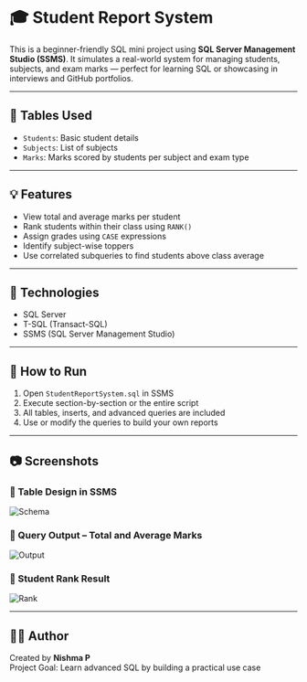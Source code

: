# 🎓 Student Report System

This is a beginner-friendly SQL mini project using **SQL Server Management Studio (SSMS)**. It simulates a real-world system for managing students, subjects, and exam marks — perfect for learning SQL or showcasing in interviews and GitHub portfolios.

---

## 📁 Tables Used

- `Students`: Basic student details
- `Subjects`: List of subjects
- `Marks`: Marks scored by students per subject and exam type

---

## 💡 Features

- View total and average marks per student
- Rank students within their class using `RANK()`
- Assign grades using `CASE` expressions
- Identify subject-wise toppers
- Use correlated subqueries to find students above class average

---

## 🧰 Technologies

- SQL Server
- T-SQL (Transact-SQL)
- SSMS (SQL Server Management Studio)

---

## 🚀 How to Run

1. Open `StudentReportSystem.sql` in SSMS
2. Execute section-by-section or the entire script
3. All tables, inserts, and advanced queries are included
4. Use or modify the queries to build your own reports

---

## 📷 Screenshots

### 📌 Table Design in SSMS
![Schema](images/schema_design.png)

### 📌 Query Output – Total and Average Marks
![Output](images/query_output.png)

### 📌 Student Rank Result
![Rank](images/student_ranks.png)

---

## 👩‍💻 Author

Created by **Nishma P**  
Project Goal: Learn advanced SQL by building a practical use case

